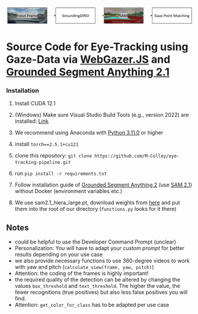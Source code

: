 ![](./images/pipeline.png)

# Source Code for Eye-Tracking using Gaze-Data via [WebGazer.JS](https://github.com/brownhci/WebGazer) and [Grounded Segment Anything 2.1](https://github.com/IDEA-Research/Grounded-SAM-2)


### Installation

1. Install CUDA 12.1
2. (Windows) Make sure Visual Studio Build Tools (e.g., version 2022) are installed: [Link](https://code.visualstudio.com/docs/cpp/config-msvc)
3. We recommend using Anaconda with [Python 3.11.0](https://www.python.org/downloads/release/python-3110/) or higher
4. install `torch==2.5.1+cu121`

5. clone this repository: `git clone https://github.com/M-Colley/eye-tracking-pipeline.git`
6. run `pip install -r requirements.txt`


7. Follow installation guide of [Grounded Segment Anything 2](https://github.com/IDEA-Research/Grounded-SAM-2) (use [SAM 2.1](https://github.com/facebookresearch/sam2?tab=readme-ov-file#latest-updates)) without Docker (environment variables etc.)
8. We use sam2.1_hiera_large.pt, download weights from [here]([https://github.com/SysCV/sam-hq/issues/5](https://dl.fbaipublicfiles.com/segment_anything_2/092824/sam2.1_hiera_large.pt)) and put them into the root of our directory (`functions.py` looks for it there)


## Notes

- could be helpful to use the Developer Command Prompt (unclear)
- Personalization: You will have to adapt your *custom prompt* for better results depending on your use case
- we also provide necessary functions to use 360-degree videos to work with yaw and pitch (`calculate_view(frame, yaw, pitch)`)
- Attention: the coding of the frames is highly important!
- the required quality of the detection can be altered by changing the values `box_threshold` and `text_threshold`. The higher the value, the fewer recognitions (true positives) but also less false positives you will find.
- Attention: `get_color_for_class` has to be adapted per use case
